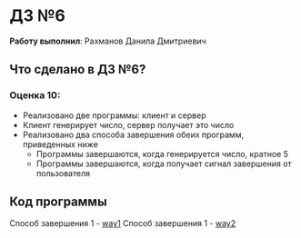 # ДЗ №6

__Работу выполнил__: Рахманов Данила Дмитриевич

## Что сделано в ДЗ №6?

### Оценка 10:
- Реализовано две программы: клиент и сервер
- Клиент генерирует число, сервер получает это число
- Реализовано два способа завершения обеих программ, приведенных ниже
  - Программы завершаются, когда генерируется число, кратное 5
  - Программы завершаются, когда получает сигнал завершения от пользователя

## Код программы
Способ завершения 1 - [way1](way1/)
Способ завершения 1 - [way2](way2/)
